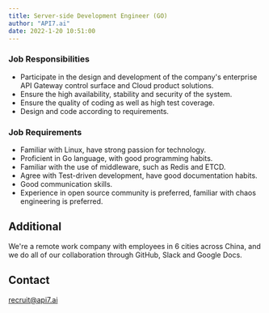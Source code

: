```yaml
---
title: Server-side Development Engineer (GO)
author: "API7.ai"
date: 2022-1-20 10:51:00
---
```


### Job Responsibilities

- Participate in the design and development of the company's enterprise API Gateway control surface and Cloud product solutions.
- Ensure the high availability, stability and security of the system.
- Ensure the quality of coding as well as high test coverage.
- Design and code according to requirements.

### Job Requirements

- Familiar with Linux, have strong passion for technology.​
- Proficient in Go language, with good programming habits.​
- Familiar with the use of middleware, such as Redis and ETCD.​
- Agree with Test-driven development, have good documentation habits.​
- Good communication skills.​
- Experience in open source community is preferred, familiar with chaos engineering is preferred.​

## Additional

We're a remote work company with employees in 6 cities across China, and we do all of our collaboration through GitHub, Slack and Google Docs.

## Contact

[recruit@api7.ai](mailto:recruit@api7.ai)
